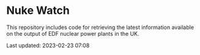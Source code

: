 # Nuke Watch

This repository includes code for retrieving the latest information available on the output of EDF nuclear power plants in the UK.

Last updated: 2023-02-23 07:08